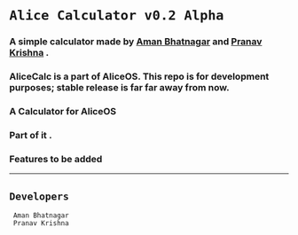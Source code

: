 #  `Alice Calculator v0.2 Alpha`

### A simple calculator made by [Aman Bhatnagar](https://github.com/AmanBhatnagar12) and [Pranav Krishna](https://github.com/ppranav06) .  

### AliceCalc is a part of AliceOS.  This repo is for development purposes; stable release is far far away from now. 

### A Calculator for AliceOS
### Part of it .
### Features to be added 
 

---
## `Developers`
``` 
 Aman Bhatnagar
 Pranav Krishna
```

